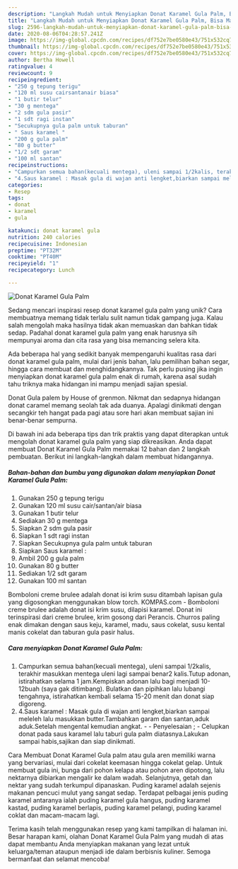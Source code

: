 ```yaml
---
description: "Langkah Mudah untuk Menyiapkan Donat Karamel Gula Palm, Bisa Manjain Lidah"
title: "Langkah Mudah untuk Menyiapkan Donat Karamel Gula Palm, Bisa Manjain Lidah"
slug: 2596-langkah-mudah-untuk-menyiapkan-donat-karamel-gula-palm-bisa-manjain-lidah
date: 2020-08-06T04:28:57.241Z
image: https://img-global.cpcdn.com/recipes/df752e7be0580e43/751x532cq70/donat-karamel-gula-palm-foto-resep-utama.jpg
thumbnail: https://img-global.cpcdn.com/recipes/df752e7be0580e43/751x532cq70/donat-karamel-gula-palm-foto-resep-utama.jpg
cover: https://img-global.cpcdn.com/recipes/df752e7be0580e43/751x532cq70/donat-karamel-gula-palm-foto-resep-utama.jpg
author: Bertha Howell
ratingvalue: 4
reviewcount: 9
recipeingredient:
- "250 g tepung terigu"
- "120 ml susu cairsantanair biasa"
- "1 butir telur"
- "30 g mentega"
- "2 sdm gula pasir"
- "1 sdt ragi instan"
- "Secukupnya gula palm untuk taburan"
- " Saus karamel "
- "200 g gula palm"
- "80 g butter"
- "1/2 sdt garam"
- "100 ml santan"
recipeinstructions:
- "Campurkan semua bahan(kecuali mentega), uleni sampai 1/2kalis, terakhir masukkan mentega uleni lagi sampai benar2 kalis.Tutup adonan, istirahatkan selama 1 jam.Kempiskan adonan lalu bagi menjadi 10-12buah (saya gak ditimbang). Bulatkan dan pipihkan lalu lubangi tengahnya, istirahatkan kembali selama 15-20 menit dan donat siap digoreng."
- "4.Saus karamel : Masak gula di wajan anti lengket,biarkan sampai meleleh lalu masukkan butter.Tambahkan garam dan santan,aduk aduk.Setelah mengental kemudian angkat.  Penyelesaian ; Celupkan donat pada saus karamel lalu taburi gula palm diatasnya.Lakukan sampai habis,sajikan dan siap dinikmati."
categories:
- Resep
tags:
- donat
- karamel
- gula

katakunci: donat karamel gula 
nutrition: 240 calories
recipecuisine: Indonesian
preptime: "PT32M"
cooktime: "PT40M"
recipeyield: "1"
recipecategory: Lunch

---
```



![Donat Karamel Gula Palm](https://img-global.cpcdn.com/recipes/df752e7be0580e43/751x532cq70/donat-karamel-gula-palm-foto-resep-utama.jpg)

Sedang mencari inspirasi resep donat karamel gula palm yang unik? Cara membuatnya memang tidak terlalu sulit namun tidak gampang juga. Kalau salah mengolah maka hasilnya tidak akan memuaskan dan bahkan tidak sedap. Padahal donat karamel gula palm yang enak harusnya sih mempunyai aroma dan cita rasa yang bisa memancing selera kita.

Ada beberapa hal yang sedikit banyak mempengaruhi kualitas rasa dari donat karamel gula palm, mulai dari jenis bahan, lalu pemilihan bahan segar, hingga cara membuat dan menghidangkannya. Tak perlu pusing jika ingin menyiapkan donat karamel gula palm enak di rumah, karena asal sudah tahu triknya maka hidangan ini mampu menjadi sajian spesial.

Donat Gula palem by House of grenmon. Nikmat dan sedapnya hidangan donat caramel memang seolah tak ada duanya. Apalagi dinikmati dengan secangkir teh hangat pada pagi atau sore hari akan membuat sajian ini benar-benar sempurna.


Di bawah ini ada beberapa tips dan trik praktis yang dapat diterapkan untuk mengolah donat karamel gula palm yang siap dikreasikan. Anda dapat membuat Donat Karamel Gula Palm memakai 12 bahan dan 2 langkah pembuatan. Berikut ini langkah-langkah dalam membuat hidangannya.

<!--inarticleads1-->

##### Bahan-bahan dan bumbu yang digunakan dalam menyiapkan Donat Karamel Gula Palm:

1. Gunakan 250 g tepung terigu
1. Gunakan 120 ml susu cair/santan/air biasa
1. Gunakan 1 butir telur
1. Sediakan 30 g mentega
1. Siapkan 2 sdm gula pasir
1. Siapkan 1 sdt ragi instan
1. Siapkan Secukupnya gula palm untuk taburan
1. Siapkan  Saus karamel :
1. Ambil 200 g gula palm
1. Gunakan 80 g butter
1. Sediakan 1/2 sdt garam
1. Gunakan 100 ml santan


Bomboloni creme brulee adalah donat isi krim susu ditambah lapisan gula yang digosongkan menggunakan blow torch. KOMPAS.com - Bomboloni creme brulee adalah donat isi krim susu, dilapisi karamel. Donat ini terinspirasi dari creme brulee, krim gosong dari Perancis. Churros paling enak dimakan dengan saus keju, karamel, madu, saus cokelat, susu kental manis cokelat dan taburan gula pasir halus. 

<!--inarticleads2-->

##### Cara menyiapkan Donat Karamel Gula Palm:

1. Campurkan semua bahan(kecuali mentega), uleni sampai 1/2kalis, terakhir masukkan mentega uleni lagi sampai benar2 kalis.Tutup adonan, istirahatkan selama 1 jam.Kempiskan adonan lalu bagi menjadi 10-12buah (saya gak ditimbang). Bulatkan dan pipihkan lalu lubangi tengahnya, istirahatkan kembali selama 15-20 menit dan donat siap digoreng.
1. 4.Saus karamel : Masak gula di wajan anti lengket,biarkan sampai meleleh lalu masukkan butter.Tambahkan garam dan santan,aduk aduk.Setelah mengental kemudian angkat. -  - Penyelesaian ; - Celupkan donat pada saus karamel lalu taburi gula palm diatasnya.Lakukan sampai habis,sajikan dan siap dinikmati.


Cara Membuat Donat Karamel Gula palm atau gula aren memiliki warna yang bervariasi, mulai dari cokelat keemasan hingga cokelat gelap. Untuk membuat gula ini, bunga dari pohon kelapa atau pohon aren dipotong, lalu nektarnya dibiarkan mengalir ke dalam wadah. Selanjutnya, getah dan nektar yang sudah terkumpul dipanaskan. Puding karamel adalah sejenis makanan pencuci mulut yang sangat sedap. Terdapat pelbagai jenis puding karamel antaranya ialah puding karamel gula hangus, puding karamel kastad, puding karamel berlapis, puding karamel pelangi, puding karamel coklat dan macam-macam lagi. 

Terima kasih telah menggunakan resep yang kami tampilkan di halaman ini. Besar harapan kami, olahan Donat Karamel Gula Palm yang mudah di atas dapat membantu Anda menyiapkan makanan yang lezat untuk keluarga/teman ataupun menjadi ide dalam berbisnis kuliner. Semoga bermanfaat dan selamat mencoba!
